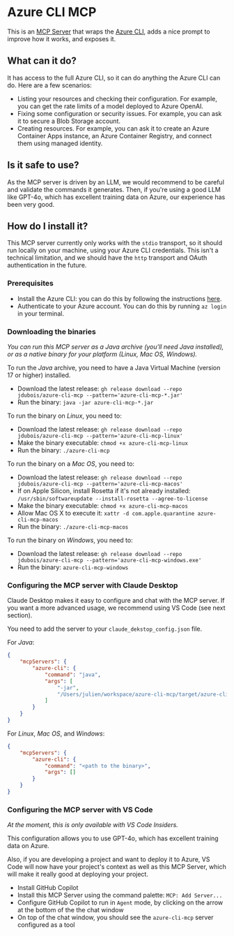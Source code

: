 # Azure CLI MCP

This is an [MCP Server](https://modelcontextprotocol.io) that wraps the [Azure CLI](https://learn.microsoft.com/en-us/cli/azure/), adds a nice prompt to improve how it works, and exposes it.

## What can it do?

It has access to the full Azure CLI, so it can do anything the Azure CLI can do. Here are a few scenarios:

- Listing your resources and checking their configuration. For example, you can get the rate limits of a model deployed
  to Azure OpenAI.
- Fixing some configuration or security issues. For example, you can ask it to secure a Blob Storage account.
- Creating resources. For example, you can ask it to create an Azure Container Apps instance, an Azure Container Registry, and connect them using managed identity.

## Is it safe to use?

As the MCP server is driven by an LLM, we would recommend to be careful and validate the commands it generates. Then, if you're using a good LLM like GPT-4o, which has 
excellent training data on Azure, our experience has been very good.

## How do I install it?

This MCP server currently only works with the `stdio` transport, so it should run locally on your machine, using your Azure CLI credentials.
This isn't a technical limitation, and we should have the `http` transport and OAuth authentication in the future.

### Prerequisites

- Install the Azure CLI: you can do this by following the instructions [here](https://learn.microsoft.com/en-us/cli/azure/install-azure-cli).
- Authenticate to your Azure account. You can do this by running `az login` in your terminal.

### Downloading the binaries

_You can run this MCP server as a Java archive (you'll need Java installed), or as a native binary for your platform (Linux, Mac OS, Windows)._

To run the _Java_ archive, you need to have a Java Virtual Machine (version 17 or higher) installed.

- Download the latest release: `gh release download --repo jdubois/azure-cli-mcp --pattern='azure-cli-mcp-*.jar'`
- Run the binary: `java -jar azure-cli-mcp-*.jar`

To run the binary on _Linux_, you need to:

- Download the latest release: `gh release download --repo jdubois/azure-cli-mcp --pattern='azure-cli-mcp-linux'`
- Make the binary executable: `chmod +x azure-cli-mcp-linux`
- Run the binary: `./azure-cli-mcp`

To run the binary on a _Mac OS_, you need to:

- Download the latest release: `gh release download --repo jdubois/azure-cli-mcp --pattern='azure-cli-mcp-macos'`
- If on Apple Silicon, install Rosetta if it's not already installed: `/usr/sbin/softwareupdate --install-rosetta --agree-to-license`
- Make the binary executable: `chmod +x azure-cli-mcp-macos`
- Allow Mac OS X to execute it: `xattr -d com.apple.quarantine azure-cli-mcp-macos`
- Run the binary: `./azure-cli-mcp-macos`

To run the binary on _Windows_, you need to:

- Download the latest release: `gh release download --repo jdubois/azure-cli-mcp --pattern='azure-cli-mcp-windows.exe'`
- Run the binary: `azure-cli-mcp-windows`

### Configuring the MCP server with Claude Desktop

Claude Desktop makes it easy to configure and chat with the MCP server. If you want a more advanced usage, we recommend using VS Code (see next section).

You need to add the server to your `claude_dekstop_config.json` file.

For _Java_:
```json
{
    "mcpServers": {
        "azure-cli": {
            "command": "java",
            "args": [
                "-jar",
                "/Users/julien/workspace/azure-cli-mcp/target/azure-cli-mcp-0.0.1-SNAPSHOT.jar"
            ]
        }
    }
}
```

For _Linux_, _Mac OS_, and _Windows_:
```json
{
    "mcpServers": {
        "azure-cli": {
            "command": "<path to the binary>",
            "args": []
        }
    }
}
```

### Configuring the MCP server with VS Code

_At the moment, this is only available with VS Code Insiders._

This configuration allows you to use GPT-4o, which has excellent training data on Azure.

Also, if you are developing a project and want to deploy it to Azure, VS Code will now have your project's context as well as this MCP Server, which will make it really good at deploying your project.

- Install GitHub Copilot
- Install this MCP Server using the command palette: `MCP: Add Server...`
- Configure GitHub Copilot to run in `Agent` mode, by clicking on the arrow at the bottom of the the chat window
- On top of the chat window, you should see the `azure-cli-mcp` server configured as a tool
